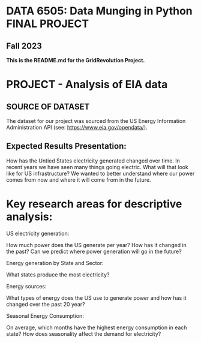 # DATA 6505: Data Munging in Python FINAL PROJECT 
## Fall 2023
__This is the README.md for the GridRevolution Project.__

# PROJECT - Analysis of EIA data

## SOURCE OF DATASET

The dataset for our project was sourced from the US Energy Information Administration API (see: https://www.eia.gov/opendata/). 

## Expected Results Presentation:

How has the Untied States electricity generated changed over time. In recent years we have seen many things going electric. What will that look like for US infrastructure? We wanted to better understand where our power comes from now and where it will come from in the future. 



# Key research areas for descriptive analysis:

US electricity generation:

How much power does the US generate per year? How has it changed in the past? Can we predict where power generation will go in the future?

Energy generation by State and Sector:

What states produce the most electricity?

Energy sources:

What types of energy does the US use to generate power and how has it changed over the past 20 year?

Seasonal Energy Consumption:

On average, which months have the highest energy consumption in each state?
How does seasonality affect the demand for electricity?





